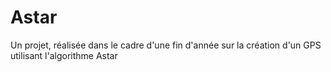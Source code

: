 # Astar
Un projet, réalisée dans le cadre d'une fin d'année sur la création d'un GPS utilisant l'algorithme Astar